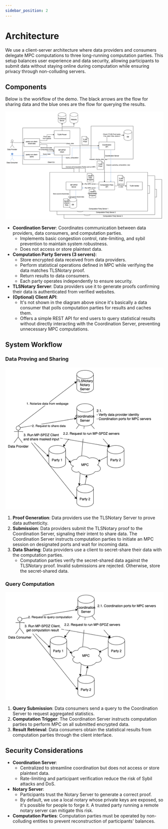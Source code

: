 ```yaml
---
sidebar_position: 2
---
```


# Architecture

We use a client-server architecture where data providers and consumers delegate MPC computations to three long-running computation parties. This setup balances user experience and data security, allowing participants to submit data without staying online during computation while ensuring privacy through non-colluding servers.

## Components


Below is the workflow of the demo. The black arrows are the flow for sharing data and the blue ones are the flow for querying the results.

![Components flow diagram](./components-flow.png)

- **Coordination Server**: Coordinates communication between data providers, data consumers, and computation parties.
  - Implements basic congestion control, rate-limiting, and sybil prevention to maintain system robustness.
  - Does not access or store plaintext data.
- **Computation Party Servers (3 servers)**:
  - Store encrypted data received from data providers.
  - Perform statistical operations defined in MPC   while verifying the data matches TLSNotary proof.
  - Return results to data consumers.
  - Each party operates independently to ensure security.
- **TLSNotary Server**: Data providers use it to generate proofs confirming their data is authenticated from verified websites.
- **(Optional) Client API**:
  - It's not shown in the diagram above since it's basically a data consumer that polls computation parties for results and caches them.
  - Offers a simple REST API for end users to query statistical results without directly interacting with the Coordination Server, preventing unnecessary MPC computations.

## System Workflow

### Data Proving and Sharing

![share-data](./share-data.png)

1. **Proof Generation**: Data providers use the TLSNotary Server to prove data authenticity.
2. **Submission**: Data providers submit the TLSNotary proof to the Coordination Server, signaling their intent to share data. The Coordination Server instructs computation parties to initiate an MPC session on designated ports and wait for incoming data.
3. **Data Sharing**: Data providers use a client to secret-share their data with the computation parties.
   - Computation parties verify the secret-shared data against the TLSNotary proof. Invalid submissions are rejected. Otherwise, store the secret-shared data.

### Query Computation

![query-computation](./query-result.png)

1. **Query Submission**: Data consumers send a query to the Coordination Server to request aggregated statistics.
2. **Computation Trigger**: The Coordination Server instructs computation parties to perform MPC on all submitted encrypted data.
3. **Result Retrieval**: Data consumers obtain the statistical results from computation parties through the client interface.

## Security Considerations

- **Coordination Server**:
  - Centralized to streamline coordination but does not access or store plaintext data.
  - Rate-limiting and participant verification reduce the risk of Sybil attacks and DoS.
- **Notary Server**:
  - Participants trust the Notary Server to generate a correct proof.
  - By default, we use a local notary whose private keys are exposed, so it's possible for people to forge it. A trusted party running a remote notary server can mitigate this risk.
- **Computation Parties**: Computation parties must be operated by non-colluding entities to prevent reconstruction of participants' balances.
